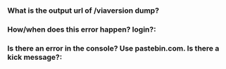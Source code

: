 ### What is the output url of /viaversion dump?
> 

### How/when does this error happen? login?:
> 

### Is there an error in the console? Use pastebin.com. Is there a kick message?:
> 
